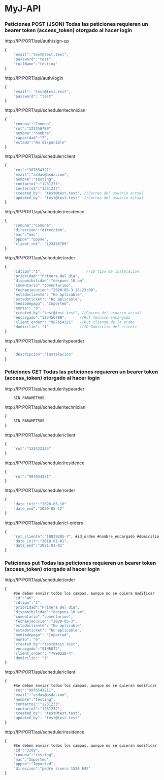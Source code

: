 # MyJ-API
### Peticiones POST (JSON) Todas las peticiones requieren un bearer token (access_token) otorgado al hacer login

http://IP:PORT/api/auth/sign-up
```javascript
{
    "email":"test@test.test",
    "password":"test",
    "fullName":"testing"
}
```

http://IP:PORT/api/auth/login
```javascript
{
    "email": "test@test.test",
    "password": "test"
}
```

http://IP:PORT/api/scheduler/technician
```javascript
{
    "comuna":"Comuna",
    "rut":"123456789",
    "nombre":"nombre",
    "capacidad":"7",
    "estado":"No disponible"
}
```

http://IP:PORT/api/scheduler/client
```javascript
{
    "rut":"987654321",
    "email":"asdas@asda.com",
    "nombre":"testing",
    "contacto1":"1231233",
    "contacto2":"1231232",
    "created_by": "test@test.test", //Correo del usuario actual
    "updated_by": "test@test.test"  //Correo del usuario actual
}
```

http://IP:PORT/api/scheduler/residence
```javascript
{
    "comuna":"Comuna",
    "direccion":"direccion",
    "mac":"mac",
    "pppoe":"pppoe",
    "client_rut": "123456789"
}
```

http://IP:PORT/api/scheduler/order
```javascript
{
    "idtipo":"1",                    //ID tipo de instalacion
    "prioridad":"Primera del dia",
    "disponibilidad":"despues 10 am",
    "comentario":"comentarioo",
    "fechaejecucion":"2020-05-3 15:23:00",
    "estadocliente": "No aplicable",
    "estadoticket": "No aplicable",
    "mediodepago": "Imported",
    "monto": "0",
    "created_by":"test@test.test", //Correo del usuario actual
    "encargado":"123456789",      //Rut tecnico encargado
    "client_order": "987654321"   //Rut cliente de la orden
    "domicilio": "1"              //ID Domicilio del cliente
}
```

http://IP:PORT/api/scheduler/typeorder
```javascript
{ 
    "descripcion":"instalacion" 
}
```

### Peticiones GET Todas las peticiones requieren un bearer token (access_token) otorgado al hacer login

http://IP:PORT/api/scheduler/typeorder
```javascript
    SIN PARAMETROS
```


http://IP:PORT/api/scheduler/technician
```javascript
{
    SIN PARAMETROS
}
```

http://IP:PORT/api/scheduler/client
```javascript
{
    "rut":"123422125"
}
```

http://IP:PORT/api/scheduler/residence
```javascript
{
    "rut":"987654321"
}
```

http://IP:PORT/api/scheduler/order
```javascript
{
    "date_init":"2020-05-10"
    "date_end":"2020-05-12"
}
```

http://IP:PORT/api/scheduler/cl-orders
```javascript
{
    "rut_cliente":"18839285-7", #id_orden #nombre_encargado #domicilio
    "date_init":"2018-01-01",
    "date_end":"2021-01-01"
}
```

### Peticiones put Todas las peticiones requieren un bearer token (access_token) otorgado al hacer login

http://IP:PORT/api/scheduler/order
```javascript
{
    #Se deben enviar todos los campos, aunque no se quiera modificar
    "id":"40",
    "idtipo":"1",            
    "prioridad":"Primera del dia",
    "disponibilidad":"despues 10 am",
    "comentario":"comentarioo",
    "fechaejecucion":"2020-05-3",
    "estadocliente": "No aplicable",
    "estadoticket": "No aplicable",
    "mediodepago": "Imported",
    "monto": "0",
    "created_by":"test@test.test", 
    "encargado":"SINRUT2",  
    "client_order": "7990228-4",
    "domicilio": "1"
}
```

http://IP:PORT/api/scheduler/client
```javascript
{
    #Se deben enviar todos los campos, aunque no se quieran modificar
    "rut":"9876543211",
    "email":"asdas@asda.com",
    "nombre":"testing",
    "contacto1":"1231233",
    "contacto2":"1231232",
    "created_by": "test@test.test",
    "updated_by": "test@test.test"
}
```


http://IP:PORT/api/scheduler/residence
```javascript
{
    #Se deben enviar todos los campos, aunque no se quieran modificar
    "id":"3209",
    "comuna":"testing",
    "mac":"Imported",
    "pppoe":"Imported",
    "direccion":"pedro rivero 1530 E45"
}
```

